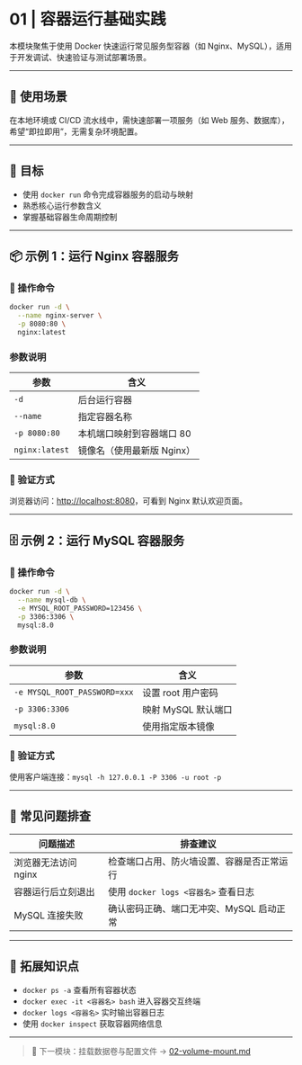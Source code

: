 # 01 | 容器运行基础实践

本模块聚焦于使用 Docker 快速运行常见服务型容器（如 Nginx、MySQL），适用于开发调试、快速验证与测试部署场景。

---

## 📌 使用场景

在本地环境或 CI/CD 流水线中，需快速部署一项服务（如 Web 服务、数据库），希望“即拉即用”，无需复杂环境配置。

---

## 🎯 目标

- 使用 `docker run` 命令完成容器服务的启动与映射
- 熟悉核心运行参数含义
- 掌握基础容器生命周期控制

---

## 📦 示例 1：运行 Nginx 容器服务

### 🔧 操作命令

```bash
docker run -d \
  --name nginx-server \
  -p 8080:80 \
  nginx:latest
```

### 参数说明

| 参数           | 含义                         |
|----------------|------------------------------|
| `-d`           | 后台运行容器                 |
| `--name`       | 指定容器名称                 |
| `-p 8080:80`   | 本机端口映射到容器端口 80     |
| `nginx:latest` | 镜像名（使用最新版 Nginx）   |

### 🧪 验证方式

浏览器访问：[http://localhost:8080](http://localhost:8080)，可看到 Nginx 默认欢迎页面。

---

## 🗄 示例 2：运行 MySQL 容器服务

### 🔧 操作命令

```bash
docker run -d \
  --name mysql-db \
  -e MYSQL_ROOT_PASSWORD=123456 \
  -p 3306:3306 \
  mysql:8.0
```

### 参数说明

| 参数                            | 含义                        |
|---------------------------------|-----------------------------|
| `-e MYSQL_ROOT_PASSWORD=xxx`   | 设置 root 用户密码          |
| `-p 3306:3306`                  | 映射 MySQL 默认端口         |
| `mysql:8.0`                     | 使用指定版本镜像            |

### 🧪 验证方式

使用客户端连接：`mysql -h 127.0.0.1 -P 3306 -u root -p`

---

## 🚨 常见问题排查

| 问题描述                 | 排查建议                                 |
|--------------------------|------------------------------------------|
| 浏览器无法访问 nginx    | 检查端口占用、防火墙设置、容器是否正常运行 |
| 容器运行后立刻退出      | 使用 `docker logs <容器名>` 查看日志       |
| MySQL 连接失败           | 确认密码正确、端口无冲突、MySQL 启动正常   |

---

## 🧠 拓展知识点

- `docker ps -a` 查看所有容器状态
- `docker exec -it <容器名> bash` 进入容器交互终端
- `docker logs <容器名>` 实时输出容器日志
- 使用 `docker inspect` 获取容器网络信息

---

> 📁 下一模块：挂载数据卷与配置文件 → [02-volume-mount.md](./02-volume-mount.md)
